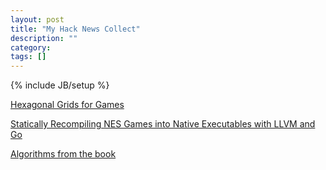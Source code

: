 ```yaml
---
layout: post
title: "My Hack News Collect"
description: ""
category: 
tags: []
---
```

{% include JB/setup %}

[Hexagonal Grids for Games](http://www.redblobgames.com/grids/hexagons/)

[Statically Recompiling NES Games into Native Executables with LLVM and Go](http://andrewkelley.me/post/jamulator.html)

[Algorithms from the book](http://cstheory.stackexchange.com/questions/189/algorithms-from-the-book?)